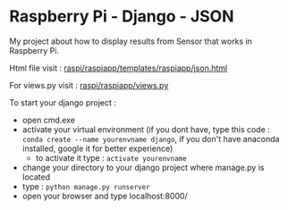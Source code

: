 # Raspberry Pi - Django - JSON 
My project about how to display results from Sensor that works in Raspberry Pi.


Html file visit : [raspi/raspiapp/templates/raspiapp/json.html](https://github.com/rockyryco0/JSON-GPIO/blob/master/raspi/raspiapp/templates/raspiapp/json.html)

For views.py visit : [raspi/raspiapp/views.py](https://github.com/rockyryco0/JSON-GPIO/blob/master/raspi/raspiapp/views.py)

To start your django project : 
- open cmd.exe
- activate your virtual environment (if you dont have, type this code : `conda create --name yourenvname django`, if you don't have anaconda installed, google it for better experience) 
  - to activate it type : `activate yourenvname`
- change your directory to your django project where manage.py is located
- type : `python manage.py runserver`
- open your browser and type localhost:8000/
